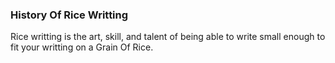 ### History Of Rice Writting

Rice writting is the art, skill, and talent of being able to write small enough to fit your writting on a Grain Of Rice.
